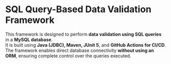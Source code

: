 # SQL Query-Based Data Validation Framework

This framework is designed to perform **data validation using SQL queries** in a **MySQL database**.  
It is built using **Java (JDBC), Maven, JUnit 5**, and **GitHub Actions for CI/CD**.  
The framework enables direct database connectivity **without using an ORM**, ensuring complete control over the queries executed.